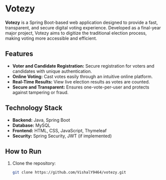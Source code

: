 # Votezy

**Votezy** is a Spring Boot-based web application designed to provide a fast, transparent, and secure digital voting experience. Developed as a final-year major project, Votezy aims to digitize the traditional election process, making voting more accessible and efficient.

## Features

- **Voter and Candidate Registration:** Secure registration for voters and candidates with unique authentication.  
- **Online Voting:** Cast votes easily through an intuitive online platform.  
- **Real-Time Results:** View live election results as votes are counted.  
- **Secure and Transparent:** Ensures one-vote-per-user and protects against tampering or fraud.  

## Technology Stack

- **Backend:** Java, Spring Boot  
- **Database:** MySQL  
- **Frontend:** HTML, CSS, JavaScript, Thymeleaf  
- **Security:** Spring Security, JWT (if implemented)  

## How to Run

1. Clone the repository:  
   ```bash
   git clone https://github.com/VishalY9464/votezy.git
